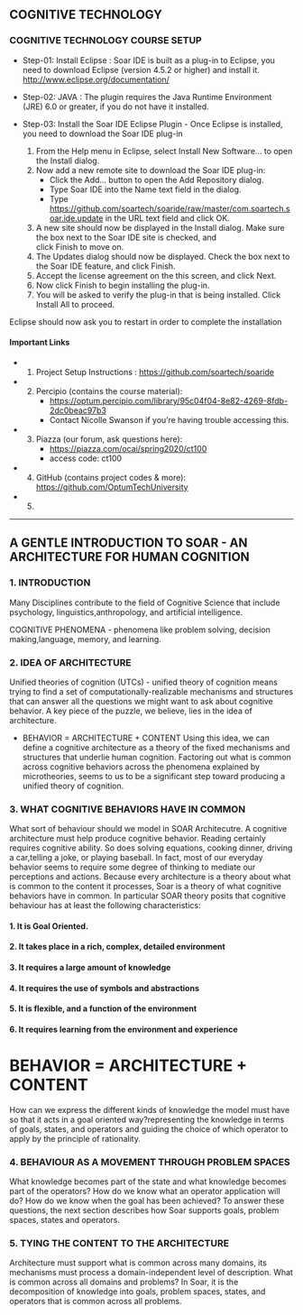 ## COGNITIVE TECHNOLOGY

### COGNITIVE TECHNOLOGY COURSE SETUP 
* Step-01: Install Eclipse : Soar IDE is built as a plug-in to Eclipse, you need to download Eclipse (version 4.5.2 or higher) and install it. http://www.eclipse.org/documentation/
* Step-02: JAVA : The plugin requires the Java Runtime Environment (JRE) 6.0 or greater, if you do not have it installed.
* Step-03: Install the Soar IDE Eclipse Plugin - Once Eclipse is installed, you need to download the Soar IDE plug-in
  
     1. From the Help menu in Eclipse, select Install New Software... to open the Install dialog.
     2. Now add a new remote site to download the Soar IDE plug-in:
        * Click the Add... button to open the Add Repository dialog.
        * Type Soar IDE into the Name text field in the dialog.
        * Type https://github.com/soartech/soaride/raw/master/com.soartech.soar.ide.update in the URL text field and click OK.
     4. A new site should now be displayed in the Install dialog. Make sure the box next to the Soar IDE site is checked, and     
        click Finish to move on.
     5. The Updates dialog should now be displayed. Check the box next to the Soar IDE feature, and click Finish.
     6. Accept the license agreement on the this screen, and click Next.
     7. Now click Finish to begin installing the plug-in.
     8. You will be asked to verify the plug-in that is being installed. Click Install All to proceed.

Eclipse should now ask you to restart in order to complete the installation
#### Important Links
* 1. Project Setup Instructions : https://github.com/soartech/soaride
* 2. Percipio (contains the course material):
     * https://optum.percipio.com/library/95c04f04-8e82-4269-8fdb-2dc0beac97b3
     * Contact Nicolle Swanson if you’re having trouble accessing this.
* 3. Piazza (our forum, ask questions here):
     * https://piazza.com/ocai/spring2020/ct100  
     * access code: ct100
* 4. GitHub (contains project codes & more): https://github.com/OptumTechUniversity
* 5.  

-----------------------------------------------------------------------------------------------------------------------------

## A GENTLE INTRODUCTION TO SOAR - AN ARCHITECTURE FOR HUMAN COGNITION

### 1. INTRODUCTION 
Many Disciplines contribute to the field of Cognitive Science that include psychology, linguistics,anthropology, and artificial intelligence.

COGNITIVE PHENOMENA - phenomena like problem solving, decision making,language, memory, and learning.

### 2. IDEA OF ARCHITECTURE
Unified theories of cognition (UTCs) - unified theory of cognition means trying to find a set of computationally-realizable mechanisms and structures that can answer all the questions we might want to ask about cognitive behavior. A key piece of
the puzzle, we believe, lies in the idea of architecture.
* BEHAVIOR = ARCHITECTURE + CONTENT
Using this idea, we can define a cognitive architecture as a theory of the fixed mechanisms and structures that underlie
human cognition. Factoring out what is common across cognitive behaviors across the phenomena explained by microtheories, seems to us to be a significant step toward producing a unified theory of cognition.

### 3. WHAT COGNITIVE BEHAVIORS HAVE IN COMMON
What sort of behaviour should we model in SOAR Architecutre. A cognitive architecture must help produce cognitive behavior. Reading certainly requires cognitive ability. So does solving equations, cooking dinner, driving a car,telling a joke, or playing baseball. In fact, most of our everyday behavior seems to require some degree of thinking to mediate our perceptions and actions. 
Because every architecture is a theory about what is common to the content it processes, Soar is a theory of what cognitive behaviors have in common. In particular SOAR theory posits that cognitive behaviour has at least the following characteristics:

#### 1. It is Goal Oriented. 
#### 2. It takes place in a rich, complex, detailed environment
#### 3. It requires a large amount of knowledge
#### 4. It requires the use of symbols and abstractions
#### 5. It is flexible, and a function of the environment
#### 6. It requires learning from the environment and experience

# BEHAVIOR = ARCHITECTURE + CONTENT

How can we express the different kinds of knowledge the model must have so that it acts in a goal oriented way?representing the knowledge in terms of goals, states, and operators and guiding the choice of which operator to apply by the principle of rationality. 

### 4. BEHAVIOUR AS A MOVEMENT THROUGH PROBLEM SPACES
What knowledge becomes part of the state and what knowledge becomes part of the operators? How do we know what an operator application will do? How do we know when the goal has been achieved? To answer these questions, the next section describes how Soar supports goals, problem spaces, states and operators.
 
### 5. TYING THE CONTENT TO THE ARCHITECTURE
Architecture must support what is common across many domains, its mechanisms must process a domain-independent level of
description. What is common across all domains and problems? In Soar, it is the decomposition of knowledge into goals, problem spaces, states, and operators that is common across all problems.
